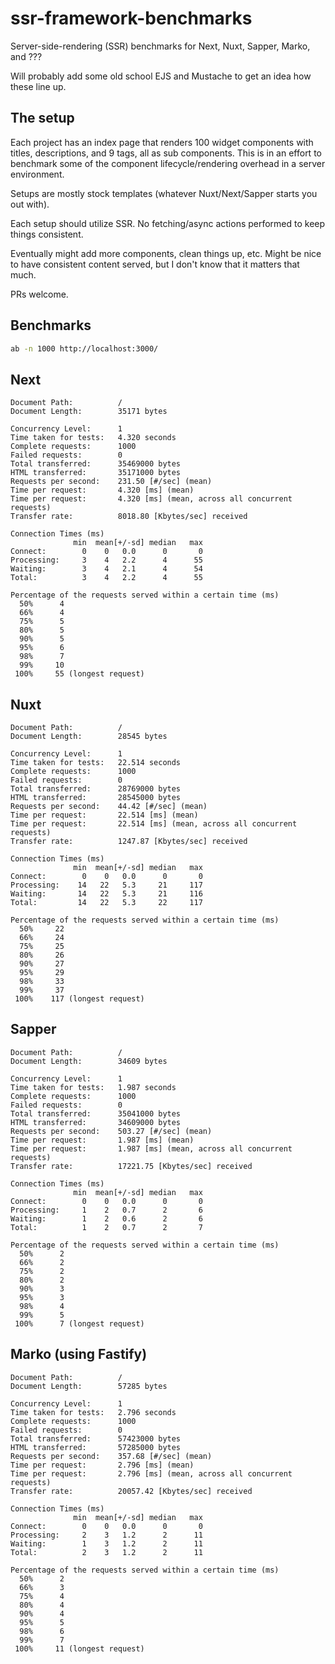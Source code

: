 # ssr-framework-benchmarks

Server-side-rendering (SSR) benchmarks for Next, Nuxt, Sapper, Marko, and ???

Will probably add some old school EJS and Mustache to get an idea how these line up.

## The setup

Each project has an index page that renders 100 widget components with titles, descriptions, and 9 tags, all as sub components. This is in an effort to benchmark some of the component lifecycle/rendering overhead in a server environment.

Setups are mostly stock templates (whatever Nuxt/Next/Sapper starts you out with).

Each setup should utilize SSR. No fetching/async actions performed to keep things consistent.

Eventually might add more components, clean things up, etc. Might be nice to have consistent content served, but I don't know that it matters that much.

PRs welcome.

## Benchmarks

```sh
ab -n 1000 http://localhost:3000/
```

## Next

```
Document Path:          /
Document Length:        35171 bytes

Concurrency Level:      1
Time taken for tests:   4.320 seconds
Complete requests:      1000
Failed requests:        0
Total transferred:      35469000 bytes
HTML transferred:       35171000 bytes
Requests per second:    231.50 [#/sec] (mean)
Time per request:       4.320 [ms] (mean)
Time per request:       4.320 [ms] (mean, across all concurrent requests)
Transfer rate:          8018.80 [Kbytes/sec] received

Connection Times (ms)
              min  mean[+/-sd] median   max
Connect:        0    0   0.0      0       0
Processing:     3    4   2.2      4      55
Waiting:        3    4   2.1      4      54
Total:          3    4   2.2      4      55

Percentage of the requests served within a certain time (ms)
  50%      4
  66%      4
  75%      5
  80%      5
  90%      5
  95%      6
  98%      7
  99%     10
 100%     55 (longest request)
```

## Nuxt

```
Document Path:          /
Document Length:        28545 bytes

Concurrency Level:      1
Time taken for tests:   22.514 seconds
Complete requests:      1000
Failed requests:        0
Total transferred:      28769000 bytes
HTML transferred:       28545000 bytes
Requests per second:    44.42 [#/sec] (mean)
Time per request:       22.514 [ms] (mean)
Time per request:       22.514 [ms] (mean, across all concurrent requests)
Transfer rate:          1247.87 [Kbytes/sec] received

Connection Times (ms)
              min  mean[+/-sd] median   max
Connect:        0    0   0.0      0       0
Processing:    14   22   5.3     21     117
Waiting:       14   22   5.3     21     116
Total:         14   22   5.3     22     117

Percentage of the requests served within a certain time (ms)
  50%     22
  66%     24
  75%     25
  80%     26
  90%     27
  95%     29
  98%     33
  99%     37
 100%    117 (longest request)
```

## Sapper

```
Document Path:          /
Document Length:        34609 bytes

Concurrency Level:      1
Time taken for tests:   1.987 seconds
Complete requests:      1000
Failed requests:        0
Total transferred:      35041000 bytes
HTML transferred:       34609000 bytes
Requests per second:    503.27 [#/sec] (mean)
Time per request:       1.987 [ms] (mean)
Time per request:       1.987 [ms] (mean, across all concurrent requests)
Transfer rate:          17221.75 [Kbytes/sec] received

Connection Times (ms)
              min  mean[+/-sd] median   max
Connect:        0    0   0.0      0       0
Processing:     1    2   0.7      2       6
Waiting:        1    2   0.6      2       6
Total:          1    2   0.7      2       7

Percentage of the requests served within a certain time (ms)
  50%      2
  66%      2
  75%      2
  80%      2
  90%      3
  95%      3
  98%      4
  99%      5
 100%      7 (longest request)
```

## Marko (using Fastify)

```
Document Path:          /
Document Length:        57285 bytes

Concurrency Level:      1
Time taken for tests:   2.796 seconds
Complete requests:      1000
Failed requests:        0
Total transferred:      57423000 bytes
HTML transferred:       57285000 bytes
Requests per second:    357.68 [#/sec] (mean)
Time per request:       2.796 [ms] (mean)
Time per request:       2.796 [ms] (mean, across all concurrent requests)
Transfer rate:          20057.42 [Kbytes/sec] received

Connection Times (ms)
              min  mean[+/-sd] median   max
Connect:        0    0   0.0      0       0
Processing:     2    3   1.2      2      11
Waiting:        1    3   1.2      2      11
Total:          2    3   1.2      2      11

Percentage of the requests served within a certain time (ms)
  50%      2
  66%      3
  75%      4
  80%      4
  90%      4
  95%      5
  98%      6
  99%      7
 100%     11 (longest request)
```
